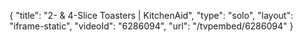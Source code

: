 {
    "title": "2- & 4-Slice Toasters | KitchenAid",
    "type": "solo",
    "layout": "iframe-static",
    "videoId": "6286094",
    "url": "\/tvpembed\/6286094"
}